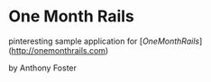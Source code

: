 # One Month Rails

pinteresting sample application for 
[*OneMonthRails*] (http://onemonthrails.com)

by Anthony Foster